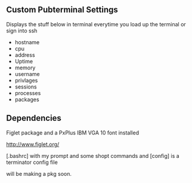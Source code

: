## Custom Pubterminal Settings

Displays the stuff below in terminal everytime you load up the terminal or sign into ssh
* hostname
* cpu
* address
* Uptime
* memory
* username
* privlages
* sessions
* processes
* packages

## Dependencies
Figlet package and a PxPlus IBM VGA 10 font installed

http://www.figlet.org/


[.bashrc] with my prompt and some shopt commands
and [config] is a terminator config file 

will be making a pkg soon.
